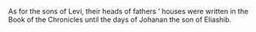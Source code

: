 As for the sons of Levi, their heads of fathers ’ houses were written in the Book of the Chronicles until the days of Johanan the son of Eliashib.
